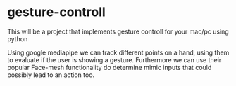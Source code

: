 # gesture-controll
This will be a project that implements gesture controll for your mac/pc using python 

Using google mediapipe we can track different points on a hand, using them to evaluate if the user is showing a gesture.
Furthermore we can use their popular Face-mesh functionality do determine mimic inputs that could possibly lead to an action too.

